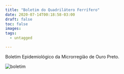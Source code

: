 ```yaml
---
title: "Boletim do Quadrilátero Ferrífero"
date: 2020-07-14T00:18:58-03:00
draft: false
toc: false
images:
tags: 
  - untagged

---
```


Boletim Epidemiológico da Microrregião de Ouro Preto.

![boletim](/boletim_quadri_14_07.jpg)


